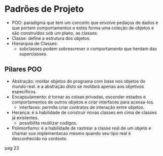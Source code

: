 # Padrões de Projeto

- POO: paradigma que tem um conceito que envolve pedaços de dados e que portam comportamentos e estes forma uma coleção de objetos e são construídos sob um plano, as classes.
- Classe: define a estrutura dos objetos.
- Hierarquia de Classes:
  - subclasses podem sobrescrever o comportamento que herdam das superclasses.

## Pilares POO

- Abstração: moldar objetos do programa com base nos objetos do mundo real. e a abstração disto se moldará apenas aos objetivos específicos.
- Encapsulamento: é tornar as coisas privadas, esconder estados e comportamentos de outros objetos e criar interfaces para acessa-los.
  - interfaces: permite criar contratos de interação entre objetos.
- Herança: é a habilidade de construir novas classes em cima de classes já existentes.
  - possibilita reutilizar codigos.
- Polimorfismo: é a habilidade de rastrear a classe real de um objeto e chamar sua implementacao mesmo quando seu tipo real é desconhecido no contexto.


pag 23